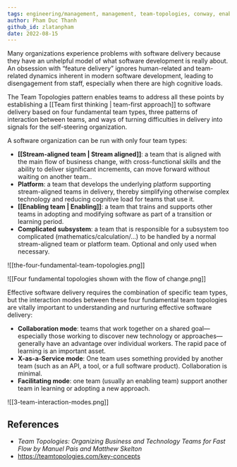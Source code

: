 ```yaml
---
tags: engineering/management, management, team-topologies, conway, enabling-team, team-design, team-structure
author: Pham Duc Thanh
github_id: zlatanpham
date: 2022-08-15
---
```


Many organizations experience problems with software delivery because they have an unhelpful model of what software development is really about. An obsession with “feature delivery” ignores human-related and team-related dynamics inherent in modern software development, leading to disengagement from staff, especially when there are high cognitive loads.

The Team Topologies pattern enables teams to address all these points by establishing a [[Team first thinking | team-first approach]] to software delivery based on four fundamental team types, three patterns of interaction between teams, and ways of turning difficulties in delivery into signals for the self-steering organization.

A software organization can be run with only four team types:

- **[[Stream-aligned team | Stream aligned]]**: a team that is aligned with the main flow of business change, with cross-functional skills and the ability to deliver significant increments, can move forward without waiting on another team..
- **Platform**: a team that develops the underlying platform supporting stream-aligned teams in delivery, thereby simplifying otherwise complex technology and reducing cognitive load for teams that use it.
- **[[Enabling team | Enabling]]**: a team that trains and supports other teams in adopting and modifying software as part of a transition or learning period.
- **Complicated subsystem**: a team that is responsible for a subsystem too complicated (mathematics/calculation/...) to be handled by a normal stream-aligned team or platform team. Optional and only used when necessary.

![[the-four-fundamental-team-topologies.png]]

![[Four fundamental topologies shown with the flow of change.png]]

Effective software delivery requires the combination of specific team types, but the interaction modes between these four fundamental team topologies are vitally important to understanding and nurturing effective software delivery:

- **Collaboration mode**: teams that work together on a shared goal—especially those working to discover new technology or approaches—generally have an advantage over individual workers. The rapid pace of learning is an important asset.
- **X-as-a-Service mode**: One team uses something provided by another team (such as an API, a tool, or a full software product). Collaboration is minimal.
- **Facilitating mode**: one team (usually an enabling team) support another team in learning or adopting a new approach.

![[3-team-interaction-modes.png]]

## References

- _Team Topologies: Organizing Business and Technology Teams for Fast Flow by Manuel Pais and Matthew Skelton_
- https://teamtopologies.com/key-concepts
